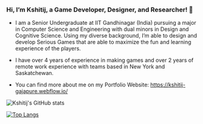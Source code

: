 ### Hi, I’m Kshitij, a Game Developer, Designer, and Researcher! 👋

- I am a Senior Undergraduate at IIT Gandhinagar (India) pursuing a major in Computer Science and Engineering with dual minors in Design and Cognitive Science. Using my diverse background, I’m able to design and develop Serious Games that are able to maximize the fun and learning experience of the players.
- I have over 4 years of experience in making games and over 2 years of remote work experience with teams based in New York and Saskatchewan.

- You can find more about me on my Portfolio Website: https://kshitij-gajapure.webflow.io/


![Kshitij's GitHub stats](https://github-readme-stats.vercel.app/api?username=Kshitij08&show_icons=true&count_private=true&include_all_commits=true&theme=radical)

[![Top Langs](https://github-readme-stats.vercel.app/api/top-langs/?username=Kshitij08&layout=compact)](https://github.com/Kshitij08/github-readme-stats)
